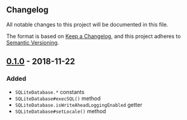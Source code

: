 Changelog
---------

All notable changes to this project will be documented in this file.

The format is based on [Keep a Changelog](https://keepachangelog.com/en/1.0.0/),
and this project adheres to [Semantic Versioning](https://semver.org/spec/v2.0.0.html).

## [0.1.0] - 2018-11-22
### Added
- `SQLiteDatabase.*` constants
- `SQLiteDatabase#execSQL()` method
- `SQLiteDatabase.isWriteAheadLoggingEnabled` getter
- `SQLiteDatabase#setLocale()` method

[0.1.0]:  https://github.com/drydart/flutter_sqlcipher/compare/0.0.6...0.1.0
